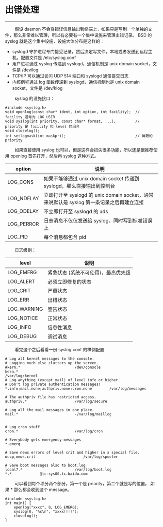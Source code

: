 # 出错处理
***

&emsp;&emsp;
假设 daemon 不会将错误信息输出到终端上，如果只是写到一个单独的文件，那么非常难以管理，所以有必要有一个集中设施来管理出错记录。
BSD 的 syslog 就是这个集中设施，设施大体分布是这样的：

+ syslogd 守护进程专门接受记录，然后决定写文件，本地或者发送到远程主机。配置文件是 /etc/syslog.conf
+ 用户进程通过 syslog 传递到 syslogd，通信机制是 unix domain socket，文件是 /dev/log
+ TCP/IP 可以通过访问 UDP 514 端口和 syslogd 通信提交日志
+ 内核例程通过 log 函数传递到 syslogd，通信机制也是 unix domain socket，文件是 /dev/klog

&emsp;&emsp;
syslog 的设施接口：

    #include <syslog.h>
    void openlog(const char* ident, int option, int facility);  // facility 通常为 LOG_USER
    void syslog(int priority, const char* format, ...);         // priority 是 facility 和 level 的组合
    void closelog();
    int setlogmask(int maskpri);                                // 屏蔽的 priority

&emsp;&emsp;
如果直接使用 syslog 也可以，但是这样会损失很多功能，所以还是很推荐使用 openlog 首先打开，然后再 syslog 这种方式。

|option|说明|
| --- | --- |
|LOG\_CONS|如果不能够通过 unix domain socket 传递到 syslogd，那么直接输出到控制台|
|LOG\_NDELAY|立即打开至 syslogd 的 unix domain socket，通常来说默认是 syslog 第一条记录之后再建立连接|
|LOG\_ODELAY|不立即打开至 syslogd 的 uds|
|LOG\_PERROR|日志消息不仅仅发送给 syslog，同时写到标准错误上|
|LOG\_PID|每个消息都包含 pid|

&emsp;&emsp;
日志级别：

|level|说明|
| --- | --- |
|LOG\_EMERG|紧急状态 (系统不可使用)，最高优先级|
|LOG\_ALERT|必须立即修复的状态|
|LOG\_CRIT|严重状态|
|LOG\_ERR|出错状态|
|LOG\_WARNING|警告状态|
|LOG\_NOTICE|正常状态|
|LOG\_INFO|信息性消息|
|LOG\_DEBUG|调试消息|

&emsp;&emsp;
看完这个之后看看一份 syslog.conf 的样例配置

    # Log all kernel messages to the console.
    # Logging much else clutters up the screen.
    #kern.*							/dev/console
    kern.*                                                  /var/log/kernel
    # Log anything (except mail) of level info or higher.
    # Don't log private authentication messages!
    *.info;mail.none;authpriv.none;cron.none		/var/log/messages
    
    # The authpriv file has restricted access.
    authpriv.*						/var/log/secure
    
    # Log all the mail messages in one place.
    mail.*							-/var/log/maillog
    
    
    # Log cron stuff
    cron.*							/var/log/cron
    
    # Everybody gets emergency messages
    *.emerg							*
    
    # Save news errors of level crit and higher in a special file.
    uucp,news.crit						/var/log/spooler
    
    # Save boot messages also to boot.log
    local7.*						/var/log/boot.log
    *.*             @tc-sys00.tc.baidu.com

&emsp;&emsp;
可以看到每个项分两个部分，第一个是 priority，第二个就是写的位置。
如果 \* 那么都会收到这个 message。

    #include <syslog.h>
    int main() {
        openlog("xxxx", 0, LOG_EMERG);
        syslog(0, "%s\n", "xxxx!!!!");
        closelog();
    }